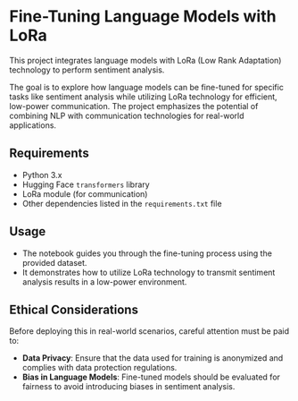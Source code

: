
# Fine-Tuning Language Models with LoRa

This project integrates language models with LoRa (Low Rank Adaptation) technology to perform sentiment analysis.

The goal is to explore how language models can be fine-tuned for specific tasks like sentiment analysis while utilizing LoRa technology for efficient, low-power communication. The project emphasizes the potential of combining NLP with communication technologies for real-world applications.

## Requirements

- Python 3.x
- Hugging Face `transformers` library
- LoRa module (for communication)
- Other dependencies listed in the `requirements.txt` file


## Usage

- The notebook guides you through the fine-tuning process using the provided dataset.
- It demonstrates how to utilize LoRa technology to transmit sentiment analysis results in a low-power environment.

## Ethical Considerations

Before deploying this in real-world scenarios, careful attention must be paid to:
- **Data Privacy**: Ensure that the data used for training is anonymized and complies with data protection regulations.
- **Bias in Language Models**: Fine-tuned models should be evaluated for fairness to avoid introducing biases in sentiment analysis.

